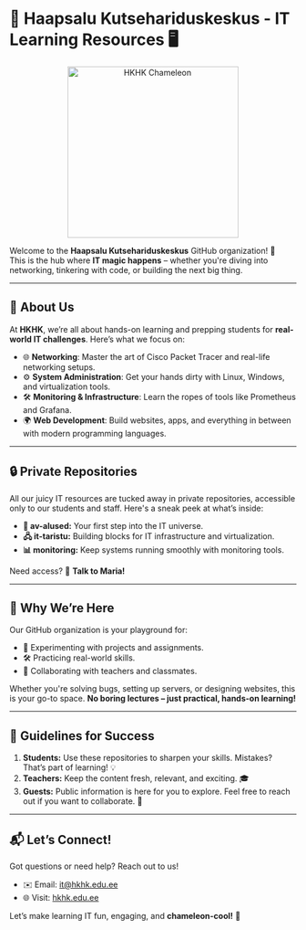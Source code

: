 # 🦎 Haapsalu Kutsehariduskeskus - IT Learning Resources 🖥️  

<p align="center">
  <img src="https://github.com/Haapsalu-Kutsehariduskeskus/home/blob/main/kameeleon.png" alt="HKHK Chameleon" width="300" />
</p>

Welcome to the **Haapsalu Kutsehariduskeskus** GitHub organization! 🎉  
This is the hub where **IT magic happens** – whether you're diving into networking, tinkering with code, or building the next big thing.

---

## 🌟 About Us
At **HKHK**, we’re all about hands-on learning and prepping students for **real-world IT challenges**. Here’s what we focus on:
- 🌐 **Networking**: Master the art of Cisco Packet Tracer and real-life networking setups.
- ⚙️ **System Administration**: Get your hands dirty with Linux, Windows, and virtualization tools.
- 🛠️ **Monitoring & Infrastructure**: Learn the ropes of tools like Prometheus and Grafana.
- 🌍 **Web Development**: Build websites, apps, and everything in between with modern programming languages.

---

## 🔒 Private Repositories
All our juicy IT resources are tucked away in private repositories, accessible only to our students and staff. Here's a sneak peek at what’s inside:
- **📂 av-alused:** Your first step into the IT universe.
- **🖧 it-taristu:** Building blocks for IT infrastructure and virtualization.
- **📊 monitoring:** Keep systems running smoothly with monitoring tools.

Need access? 📨 **Talk to Maria!**

---

## 🎯 Why We’re Here
Our GitHub organization is your playground for:
- 🚀 Experimenting with projects and assignments.
- 🛠️ Practicing real-world skills.
- 🤝 Collaborating with teachers and classmates.

Whether you're solving bugs, setting up servers, or designing websites, this is your go-to space. **No boring lectures – just practical, hands-on learning!**

---

## 📢 Guidelines for Success
1. **Students:** Use these repositories to sharpen your skills. Mistakes? That’s part of learning! 💡
2. **Teachers:** Keep the content fresh, relevant, and exciting. 🎓
3. **Guests:** Public information is here for you to explore. Feel free to reach out if you want to collaborate. 🤝

---

## 📬 Let’s Connect!
Got questions or need help? Reach out to us!
- ✉️ Email: [it@hkhk.edu.ee](mailto:maria@hkhk.edu.ee)
- 🌐 Visit: [hkhk.edu.ee](https://hkhk.edu.ee/et/Infotehnoloogia)

Let’s make learning IT fun, engaging, and **chameleon-cool!** 🦎
